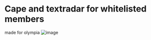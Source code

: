 # Cape and textradar for whitelisted members

made for olympia
![image](https://user-images.githubusercontent.com/53373788/181871333-0a7ffda9-0fcd-4abb-aef0-c11eae4c8f09.png)


